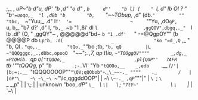  ;,_            ,
                 _uP~"b          d"u,
                dP'   "b       ,d"  "o
               d"    , `b     d"'    "b
              l] [    " `l,  d"       lb
              Ol ?     "  "b`"=uoqo,_  "l
            ,dBb "b        "b,    `"~~TObup,_
          ,d" (db.`"         ""     "tbc,_ `~"Yuu,_
        .d" l`T'  '=                      ~     `""Yu,
      ,dO` gP,                           `u,   b,_  "b7
     d?' ,d" l,                           `"b,_ `~b  "1
   ,8i' dl   `l                 ,ggQOV",dbgq,._"  `l  lb
  .df' (O,    "             ,ggQY"~  , @@@@@d"bd~  `b "1
 .df'   `"           -=@QgpOY""     (b  @@@@P db    `Lp"b,
.d(                  _               "ko "=d_,Q`  ,_  "  "b,
Ql         .         `"qo,._          "tQo,_`""bo ;tb,    `"b,
qQ         |L           ~"QQQgggc,_.,dObc,opooO  `"~~";.   __,7,
qp         t\io,_           `~"TOOggQV""""        _,dg,_ =PIQHib.
`qp        `Q["tQQQo,_                          ,pl{QOP"'   7AFR`
  `         `tb  '""tQQQg,_             p" "b   `       .;-.`Vl'
             "Yb      `"tQOOo,__    _,edb    ` .__   /`/'|  |b;=;.__
                           `"tQQQOOOOP""`"\QV;qQObob"`-._`\_~~-._
                                """"    ._        /   | |oP"\_   ~\ ~\_~\
                                        `~"\ic,qggddOOP"|  |  ~\   `\~-._
                                          ,qP`"""|"   | `\ `;   `\   `\
                               _        _,p"     |    |   `\`;    |    |
       unknown                 "boo,._dP"       `\_  `\    `\|   `\   ;
                                 `"7tY~'            `\  `\    `|_   |
                                                      `~\  |